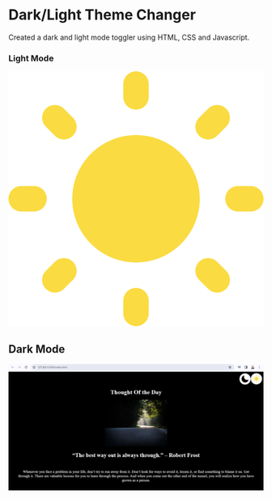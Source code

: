 # Dark/Light Theme Changer

Created a dark and light mode toggler using HTML, CSS and Javascript.

### Light Mode
![Light Mode](Light-mode.png)

## Dark Mode
![Dark Mode](Dark-mode.png)